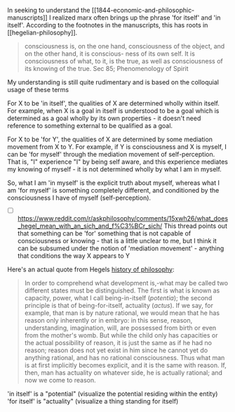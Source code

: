 In seeking to understand the [[1844-economic-and-philosophic-manuscripts]] I realized marx often brings up the phrase 'for itself' and 'in itself'. According to the footnotes in the manuscripts, this has roots in [[hegelian-philosophy]].

> consciousness is, on the one hand, consciousness of the object, and on the other hand, it is conscious- ness of its own self. It is consciousness of what, to it, is the true, as well as consciousness of its knowing of the true.
> Sec 85; Phenomenology of Spirit

My understanding is still quite rudimentary and is based on the colloquial usage of these terms

For X to be 'in itself', the qualities of X are determined wholly within itself. For example, when X is a goal in itself is understood to be a goal which is determined as a goal wholly by its own properties - it doesn't need reference to something external to be qualified as a goal.

For X to be 'for Y', the qualities of X are determined by some mediation movement from X to Y. For example, if Y is consciousness and X is myself, I can be 'for myself' through the mediation movement of self-perception. That is, "I" experience "I" by being self aware, and this experience mediates my knowing of myself - it is not determined wholly by what I am in myself.

So, what I am 'in myself' is the explicit truth about myself, whereas what I am 'for myself' is something completely different, and conditioned by the consciousness I have of myself (self-perception).

- [ ] https://www.reddit.com/r/askphilosophy/comments/15xwh26/what_does_hegel_mean_with_an_sich_and_f%C3%BCr_sich/ This thread points out that something can be 'for' something that is not capable of consciousness or knowing - that is a little unclear to me, but I think it can be subsumed under the notion of 'mediation movement' - anything that conditions the way X appears to Y


Here's an actual quote from Hegels [history of philosophy](https://www.marxists.org/reference/archive/hegel/works/hp/hpintroa.htm):
> In order to comprehend what development is,-what may be called two different states must be distinguished. The first is what is known as capacity, power, what I call being-in-itself (_potentia_); the second principle is that of being-for-itself, actuality (_actus_). If we say, for example, that man is by nature rational, we would mean that he has reason only inherently or in embryo: in this sense, reason, understanding, imagination, will, are possessed from birth or even from the mother's womb. But while the child only has capacities or the actual possibility of reason, it is just the same as if he had no reason; reason does not yet exist in him since he cannot yet do anything rational, and has no rational consciousness. Thus what man is at first implicitly becomes explicit, and it is the same with reason. If, then, man has actuality on whatever side, he is actually rational; and now we come to reason.

'in itself' is a "potential" (visualize the potential residing within the entity)
'for itself' is "actuality" (visualize a thing standing for itself)